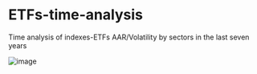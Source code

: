 # ETFs-time-analysis
Time analysis of indexes-ETFs AAR/Volatility by sectors in the last seven years

![image](https://github.com/MendoVeirana/ETFs-time-analysis/assets/69166739/19e23759-989e-4ab7-95bd-57cea2a77ae7)
